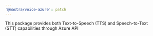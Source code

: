 ```yaml
---
'@mastra/voice-azure': patch
---
```


This package provides both Text-to-Speech (TTS) and Speech-to-Text (STT) capabilities through Azure API
